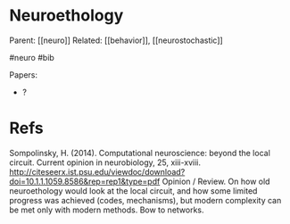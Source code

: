 # Neuroethology

Parent: [[neuro]]
Related: [[behavior]], [[neurostochastic]]

#neuro #bib

Papers:
* ?

# Refs

Sompolinsky, H. (2014). Computational neuroscience: beyond the local circuit. Current opinion in neurobiology, 25, xiii-xviii. http://citeseerx.ist.psu.edu/viewdoc/download?doi=10.1.1.1059.8586&rep=rep1&type=pdf
Opinion / Review. On how old neuroethology would look at the local circuit, and how some limited progress was achieved (codes, mechanisms), but modern complexity can be met only with modern methods. Bow to networks.